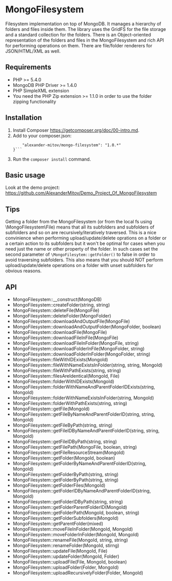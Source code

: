 MongoFilesystem
===============

Filesystem implementation on top of MongoDB. It manages a hierarchy of folders and files inside them. The library uses the GridFS for the file storage and a standard collection for the folders. There is an Object-oriented representation of the folders and files in the MongoFilesystem and rich API for performing operations on them. There are file/folder renderers for JSON/HTML/XML as well. 

Requirements
------------
* PHP >= 5.4.0
* MongoDB PHP Driver >= 1.4.0
* PHP SimpleXML extension
* You need the PHP Zip extension >= 1.1.0 in order to use the folder zipping functionality

Installation
------------
1. Install Composer https://getcomposer.org/doc/00-intro.md.
2. Add to your composer.json:
    ```"require": {
        "alexander-mitov/mongo-filesystem": "1.0.*"
    }```
3. Run the `composer install` command.

Basic usage
-----------
Look at the demo project: https://github.com/AlexanderMitov/Demo_Project_Of_MongoFilesystem

Tips
-----------
Getting a folder from the MongoFilesystem (or from the local fs using \MongoFilesystem\File) means that all its subfolders and subfolders of subfolders and so on are recursively/iteratively traversed. This is a nice convinience when performing upload/update/delete oprations on a folder or a certain action to its subfolders but it won't be optimal for cases when you need just the name or other property of the folder. In such cases set the second parameter of `\MongoFilesytem::getFolder()` to false in order to avoid traversing subfolders. This also means that you should NOT perform upload/update/delete operations on a folder with unset subfolders for obvious reasons.

API
----------------
* MongoFilesystem::__construct(MongoDB)
* MongoFilesystem::createFolder(string, string)
* MongoFilesystem::deleteFile(MongoFile)
* MongoFilesystem::deleteFolder(MongoFolder)
* MongoFilesystem::downloadAndOutputFile(MongoFile)
* MongoFilesystem::downloadAndOutputFolder(MongoFolder, boolean)
* MongoFilesystem::downloadFile(MongoFile)
* MongoFilesystem::downloadFileInFile(MongoFile)
* MongoFilesystem::downloadFileInFolder(MongoFile, string)
* MongoFilesystem::downloadFolderInFile(MongoFolder, string)
* MongoFilesystem::downloadFolderInFolder(MongoFolder, string)
* MongoFilesystem::fileWithIDExists(MongoId)
* MongoFilesystem::fileWithNameExistsInFolder(string, string, MongoId)
* MongoFilesystem::fileWithPathExists(string, string)
* MongoFilesystem::filesAreIdentical(MongoId, File)
* MongoFilesystem::folderWithIDExists(MongoId)
* MongoFilesystem::folderWithNameAndParentFolderIDExists(string, MongoId)
* MongoFilesystem::folderWithNameExistsInFolder(string, MongoId)
* MongoFilesystem::folderWithPathExists(string, string)
* MongoFilesystem::getFile(MongoId)
* MongoFilesystem::getFileByNameAndParentFolderID(string, string, MongoId)
* MongoFilesystem::getFileByPath(string, string)
* MongoFilesystem::getFileIDByNameAndParentFolderID(string, string, MongoId)
* MongoFilesystem::getFileIDByPath(string, string)
* MongoFilesystem::getFilePath(MongoFile, boolean, string)
* MongoFilesystem::getFileResourceStream(MongoId)
* MongoFilesystem::getFolder(MongoId, boolean)
* MongoFilesystem::getFolderByNameAndParentFolderID(string, MongoId)
* MongoFilesystem::getFolderByPath(string, string)
* MongoFilesystem::getFolderByPath(string, string)
* MongoFilesystem::getFolderFiles(MongoId)
* MongoFilesystem::getFolderIDByNameAndParentFolderID(string, MongoId)
* MongoFilesystem::getFolderIDByPath(string, string)
* MongoFilesystem::getFolderParentFolderID(MongoId)
* MongoFilesystem::getFolderPath(MongoId, boolean, string)
* MongoFilesystem::getFolderSubfolders(MongoId)
* MongoFilesystem::getParentFolder(mixed)
* MongoFilesystem::moveFileInFolder(MongoId, MongoId)
* MongoFilesystem::moveFolderInFolder(MongoId, MongoId)
* MongoFilesystem::renameFile(MongoId, string, string)
* MongoFilesystem::renameFolder(MongoId, stirng)
* MongoFilesystem::updateFile(MongoId, File)
* MongoFilesystem::updateFolder(MongoId, Folder)
* MongoFilesystem::uploadFile(File, MongoId, boolean)
* MongoFilesystem::uploadFolder(Folder, MongoId)
* MongoFilesystem::uploadRecursivelyFolder(Folder, MongoId)


